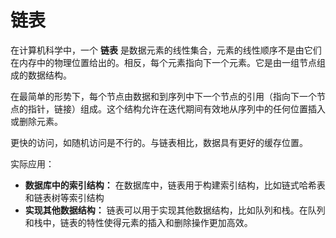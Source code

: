 # 链表
在计算机科学中，一个 **链表** 是数据元素的线性集合，元素的线性顺序不是由它们在内存中的物理位置给出的。相反，每个元素指向下一个元素。它是由一组节点组成的数据结构。

在最简单的形势下，每个节点由数据和到序列中下一个节点的引用（指向下一个节点的指针，链接）组成。这个结构允许在迭代期间有效地从序列中的任何位置插入或删除元素。

更快的访问，如随机访问是不行的。与链表相比，数据具有更好的缓存位置。

实际应用：
* **数据库中的索引结构：** 在数据库中，链表用于构建索引结构，比如链式哈希表和链表树等索引结构
* **实现其他数据结构：** 链表可以用于实现其他数据结构，比如队列和栈。在队列和栈中，链表的特性使得元素的插入和删除操作更加高效。